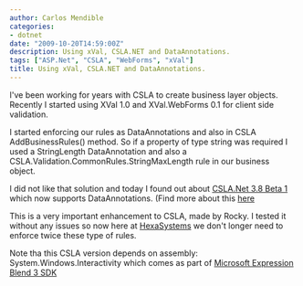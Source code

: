 ```yaml
---
author: Carlos Mendible
categories:
- dotnet
date: "2009-10-20T14:59:00Z"
description: Using xVal, CSLA.NET and DataAnnotations.
tags: ["ASP.Net", "CSLA", "WebForms", "xVal"]
title: Using xVal, CSLA.NET and DataAnnotations.
---
```

I've been working for years with CSLA to create business layer objects. Recently I started using XVal 1.0 and XVal.WebForms 0.1 for client side validation.

I started enforcing our rules as DataAnnotations and also in CSLA AddBusinessRules() method. So if a property of type string was required I used a StringLength DataAnnotation and also a CSLA.Validation.CommonRules.StringMaxLength rule in our business object.

I did not like that solution and today I found out about [CSLA.Net 3.8 Beta 1](http://www.lhotka.net/weblog/CSLANET38Beta1Available.aspx) which now supports DataAnnotations. (Find more about this [here](http://www.lhotka.net/weblog/PermaLink,guid,7b05be46-15bf-4388-95b6-14f6d7af08e5.aspx)

This is a very important enhancement to CSLA, made by Rocky. I tested it without any issues so now here at [HexaSystems](http://www.hexasystems.com/index.php) we don't longer need to enforce twice these type of rules.

Note tha this CSLA version depends on assembly: System.Windows.Interactivity which comes as part of [Microsoft Expression Blend 3 SDK](http://www.microsoft.com/DOWNLOADS/details.aspx?FamilyID=f1ae9a30-4928-411d-970b-e682ab179e17&displaylang=en)